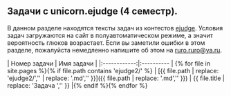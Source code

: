 Задачи с unicorn.ejudge (4 семестр).
------------------------------------

В данном разделе находятся тексты задач из контестов [ejudge](https://unicorn.ejudge.ru).
Условия задач загружаются на сайт в полуавтоматическом режиме, а значит вероятность глюков возрастает.
Если вы заметили ошибки в этом разделе, пожалуйста немедленно напишите об этом на [ruro.ruro@ya.ru](mailto:ruro.ruro@ya.ru).

| Номер задачи | Имя задачи |
|:------------:|:---------- | {% for file in site.pages %}{% if file.path contains 'ejudge2/' %}
| [{{ file.path | replace: 'ejudge2/','' | replace: '.md','' }}]({{ file.path | replace: '.md','' }}) | {{ file.title | replace: 'Задача ','' }} |{% endif %}{% endfor %}

